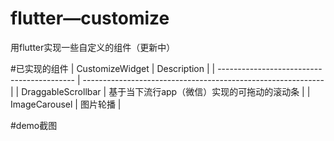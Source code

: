 # flutter—customize

用flutter实现一些自定义的组件（更新中）


#已实现的组件
| CustomizeWidget                            | Description                                                  |
| ------------------------------------------ | ------------------------------------------------------------ |
| DraggableScrollbar                         | 基于当下流行app（微信）实现的可拖动的滚动条                   |
| ImageCarousel                              | 图片轮播                                                     |

#demo截图
